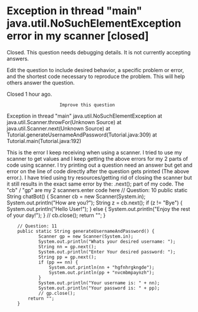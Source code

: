 
# Exception in thread "main" java.util.NoSuchElementException error in my scanner [closed]







Closed. This question needs debugging details. It is not currently accepting answers.
                        
                    










 Edit the question to include desired behavior, a specific problem or error, and the shortest code necessary to reproduce the problem. This will help others answer the question.


Closed 1 hour ago.







                        Improve this question
                    



Exception in thread "main" java.util.NoSuchElementException
        at java.util.Scanner.throwFor(Unknown Source)
        at java.util.Scanner.next(Unknown Source)
        at Tutorial.generateUsernameAndPassword(Tutorial.java:309)
        at Tutorial.main(Tutorial.java:192)

This is the error I keep receiving when using a scanner.
I tried to use my scanner to get values and I keep getting the above errors for my 2 parts of code using scanner. I try printing out a question need an answer but get and error on the line of code directly after the question gets printed (The above error.).
I have tried using try resources/getting rid of closing the scanner but it still results in the exact same error by the: .next(); part of my code.
The "cb" / "gp" are my 2 scanners.enter code here
// Question: 10
        public static String chatBot() {
                Scanner cb = new Scanner(System.in);
                System.out.println("How are you?");
                String z = cb.next();
                if (z != "Bye") {              
                        System.out.println("Hello User!");
                } else {
                        System.out.println("Enjoy the rest of your day!");
                }
                // cb.close();
            return "";
        }
    
    
        // Question: 11
        public static String generateUsernameAndPassword() {
                Scanner gp = new Scanner(System.in);
                System.out.println("Whats your desired username: ");
                String nn = gp.next();
                System.out.println("Enter Your desired password: ");
                String pp = gp.next();
                if (pp == nn) {
                    System.out.println(nn + "hgfnhrgkngde");
                    System.out.println(pp + "nvcmbmpaynzh");
                }
                System.out.println("Your username is: " + nn);
                System.out.println("Your password is: " + pp);
                // gp.close();
            return "";
        }


        
